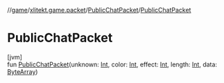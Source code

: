 //[game](../../../index.md)/[xlitekt.game.packet](../index.md)/[PublicChatPacket](index.md)/[PublicChatPacket](-public-chat-packet.md)

# PublicChatPacket

[jvm]\
fun [PublicChatPacket](-public-chat-packet.md)(unknown: [Int](https://kotlinlang.org/api/latest/jvm/stdlib/kotlin/-int/index.html), color: [Int](https://kotlinlang.org/api/latest/jvm/stdlib/kotlin/-int/index.html), effect: [Int](https://kotlinlang.org/api/latest/jvm/stdlib/kotlin/-int/index.html), length: [Int](https://kotlinlang.org/api/latest/jvm/stdlib/kotlin/-int/index.html), data: [ByteArray](https://kotlinlang.org/api/latest/jvm/stdlib/kotlin/-byte-array/index.html))
